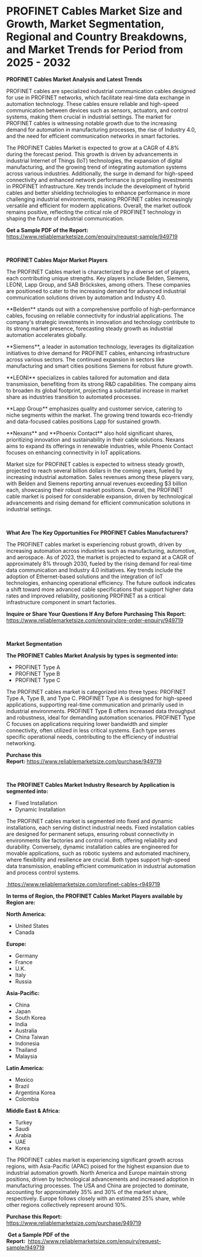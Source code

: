 <p><h1>PROFINET Cables Market Size and Growth, Market Segmentation, Regional and Country Breakdowns, and Market Trends for Period from 2025 -  2032</h1></p><p><strong>PROFINET Cables Market Analysis and Latest Trends</strong></p>
<p><p>PROFINET cables are specialized industrial communication cables designed for use in PROFINET networks, which facilitate real-time data exchange in automation technology. These cables ensure reliable and high-speed communication between devices such as sensors, actuators, and control systems, making them crucial in industrial settings. The market for PROFINET cables is witnessing notable growth due to the increasing demand for automation in manufacturing processes, the rise of Industry 4.0, and the need for efficient communication networks in smart factories.</p><p>The PROFINET Cables Market is expected to grow at a CAGR of 4.8% during the forecast period. This growth is driven by advancements in industrial Internet of Things (IoT) technologies, the expansion of digital manufacturing, and the growing trend of integrating automation systems across various industries. Additionally, the surge in demand for high-speed connectivity and enhanced network performance is propelling investments in PROFINET infrastructure. Key trends include the development of hybrid cables and better shielding technologies to enhance performance in more challenging industrial environments, making PROFINET cables increasingly versatile and efficient for modern applications. Overall, the market outlook remains positive, reflecting the critical role of PROFINET technology in shaping the future of industrial communication.</p></p>
<p><strong>Get a Sample PDF of the Report:&nbsp;</strong> <a href="https://www.reliablemarketsize.com/enquiry/request-sample/949719?utm_campaign=1845&utm_medium=2&utm_source=Github&utm_content=ia&utm_term=18042025&utm_id=profinet-cables">https://www.reliablemarketsize.com/enquiry/request-sample/949719</a></p>
<p>&nbsp;</p>
<p><strong>PROFINET Cables Major Market Players</strong></p>
<p><p>The PROFINET Cables market is characterized by a diverse set of players, each contributing unique strengths. Key players include Belden, Siemens, LEONI, Lapp Group, and SAB Bröckskes, among others. These companies are positioned to cater to the increasing demand for advanced industrial communication solutions driven by automation and Industry 4.0.</p><p>**Belden** stands out with a comprehensive portfolio of high-performance cables, focusing on reliable connectivity for industrial applications. The company's strategic investments in innovation and technology contribute to its strong market presence, forecasting steady growth as industrial automation accelerates globally.</p><p>**Siemens**, a leader in automation technology, leverages its digitalization initiatives to drive demand for PROFINET cables, enhancing infrastructure across various sectors. The continued expansion in sectors like manufacturing and smart cities positions Siemens for robust future growth.</p><p>**LEONI** specializes in cables tailored for automation and data transmission, benefiting from its strong R&D capabilities. The company aims to broaden its global footprint, projecting a substantial increase in market share as industries transition to automated processes.</p><p>**Lapp Group** emphasizes quality and customer service, catering to niche segments within the market. The growing trend towards eco-friendly and data-focused cables positions Lapp for sustained growth.</p><p>**Nexans** and **Phoenix Contact** also hold significant shares, prioritizing innovation and sustainability in their cable solutions. Nexans aims to expand its offerings in renewable industries, while Phoenix Contact focuses on enhancing connectivity in IoT applications.</p><p>Market size for PROFINET cables is expected to witness steady growth, projected to reach several billion dollars in the coming years, fueled by increasing industrial automation. Sales revenues among these players vary, with Belden and Siemens reporting annual revenues exceeding $3 billion each, showcasing their robust market positions. Overall, the PROFINET cable market is poised for considerable expansion, driven by technological advancements and rising demand for efficient communication solutions in industrial settings.</p></p>
<p>&nbsp;</p>
<p><strong>What Are The Key Opportunities For PROFINET Cables Manufacturers?</strong></p>
<p><p>The PROFINET cables market is experiencing robust growth, driven by increasing automation across industries such as manufacturing, automotive, and aerospace. As of 2023, the market is projected to expand at a CAGR of approximately 8% through 2030, fueled by the rising demand for real-time data communication and Industry 4.0 initiatives. Key trends include the adoption of Ethernet-based solutions and the integration of IoT technologies, enhancing operational efficiency. The future outlook indicates a shift toward more advanced cable specifications that support higher data rates and improved reliability, positioning PROFINET as a critical infrastructure component in smart factories.</p></p>
<p><strong>Inquire or Share Your Questions If Any Before Purchasing This Report:</strong> <a href="https://www.reliablemarketsize.com/enquiry/pre-order-enquiry/949719?utm_campaign=1845&utm_medium=2&utm_source=Github&utm_content=ia&utm_term=18042025&utm_id=profinet-cables">https://www.reliablemarketsize.com/enquiry/pre-order-enquiry/949719</a></p>
<p>&nbsp;</p>
<p><strong>Market Segmentation</strong></p>
<p><strong>The PROFINET Cables Market Analysis by types is segmented into:</strong></p>
<p><ul><li>PROFINET Type A</li><li>PROFINET Type B</li><li>PROFINET Type C</li></ul></p>
<p><p>The PROFINET cables market is categorized into three types: PROFINET Type A, Type B, and Type C. PROFINET Type A is designed for high-speed applications, supporting real-time communication and primarily used in industrial environments. PROFINET Type B offers increased data throughput and robustness, ideal for demanding automation scenarios. PROFINET Type C focuses on applications requiring lower bandwidth and simpler connectivity, often utilized in less critical systems. Each type serves specific operational needs, contributing to the efficiency of industrial networking.</p></p>
<p><strong>Purchase this Report:&nbsp;</strong><a href="https://www.reliablemarketsize.com/purchase/949719?utm_campaign=1845&utm_medium=2&utm_source=Github&utm_content=ia&utm_term=18042025&utm_id=profinet-cables">https://www.reliablemarketsize.com/purchase/949719</a></p>
<p>&nbsp;</p>
<p><strong>The PROFINET Cables Market Industry Research by Application is segmented into:</strong></p>
<p><ul><li>Fixed Installation</li><li>Dynamic Installation</li></ul></p>
<p><p>The PROFINET cables market is segmented into fixed and dynamic installations, each serving distinct industrial needs. Fixed installation cables are designed for permanent setups, ensuring robust connectivity in environments like factories and control rooms, offering reliability and durability. Conversely, dynamic installation cables are engineered for movable applications, such as robotic systems and automated machinery, where flexibility and resilience are crucial. Both types support high-speed data transmission, enabling efficient communication in industrial automation and process control systems.</p></p>
<p><a href="https://www.reliablemarketsize.com/profinet-cables-r949719?utm_campaign=1845&utm_medium=2&utm_source=Github&utm_content=ia&utm_term=18042025&utm_id=profinet-cables">&nbsp;https://www.reliablemarketsize.com/profinet-cables-r949719</a></p>
<p><strong>In terms of Region, the PROFINET Cables Market Players available by Region are:</strong></p>
<p>
    <p> <strong> North America: </strong>
        <ul>
            <li>United States</li>
            <li>Canada</li>
        </ul>
        </p> 
    <p> <strong> Europe: </strong>
        <ul>
            <li>Germany</li>
            <li>France</li>
            <li>U.K.</li>
            <li>Italy</li>
            <li>Russia</li>
        </ul>
        </p> 
    <p> <strong> Asia-Pacific: </strong>
        <ul>
            <li>China</li>
            <li>Japan</li>
            <li>South Korea</li>
            <li>India</li>
            <li>Australia</li>
            <li>China Taiwan</li>
            <li>Indonesia</li>
            <li>Thailand</li>
            <li>Malaysia</li>
        </ul>
        </p> 
    <p> <strong> Latin America: </strong>
        <ul>
            <li>Mexico</li>
            <li>Brazil</li>
            <li>Argentina Korea</li>
            <li>Colombia</li>
        </ul>
        </p> 
    <p> <strong> Middle East & Africa: </strong>
        <ul>
            <li>Turkey</li>
            <li>Saudi</li>
            <li>Arabia</li>
            <li>UAE</li>
            <li>Korea</li>
        </ul>
    </p>
    </p>
<p><p>The PROFINET cables market is experiencing significant growth across regions, with Asia-Pacific (APAC) poised for the highest expansion due to industrial automation growth. North America and Europe maintain strong positions, driven by technological advancements and increased adoption in manufacturing processes. The USA and China are projected to dominate, accounting for approximately 35% and 30% of the market share, respectively. Europe follows closely with an estimated 25% share, while other regions collectively represent around 10%.</p></p>
<p><strong>Purchase this Report: </strong><a href="https://www.reliablemarketsize.com/purchase/949719?utm_campaign=1845&utm_medium=2&utm_source=Github&utm_content=ia&utm_term=18042025&utm_id=profinet-cables">https://www.reliablemarketsize.com/purchase/949719</a></p>
<p>&nbsp;<strong>Get a Sample PDF of the Report:&nbsp;&nbsp;</strong><a href="https://www.reliablemarketsize.com/enquiry/request-sample/949719?utm_campaign=1845&utm_medium=2&utm_source=Github&utm_content=ia&utm_term=18042025&utm_id=profinet-cables">https://www.reliablemarketsize.com/enquiry/request-sample/949719</a></p>
<p><strong></strong></p>
<p><p></p><p></p><p></p></p>